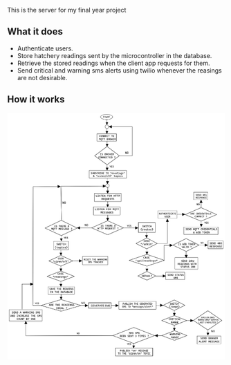 This is the server for my final year project

## What it does

- Authenticate users.
- Store hatchery readings sent by the microcontroller in the database.
- Retrieve the stored readings when the client app requests for them.
- Send critical and warning sms alerts using twilio whenever the reasings are not desirable.

## How it works

![](./assets/server-fc.png)
